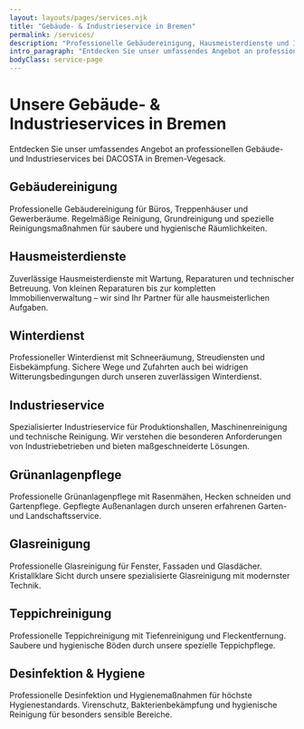 ```yaml
---
layout: layouts/pages/services.njk
title: "Gebäude- & Industrieservice in Bremen"
permalink: /services/
description: "Professionelle Gebäudereinigung, Hausmeisterdienste und Industrieservice in Bremen. DACOSTA – Ihr zuverlässiger Partner für alle Reinigungs- und Wartungsaufgaben."
intro_paragraph: "Entdecken Sie unser umfassendes Angebot an professionellen Gebäude- und Industrieservices in Bremen. Von Gebäudereinigung bis Winterdienst – wir bieten Ihnen alles, was Sie für saubere und gepflegte Immobilien benötigen."
bodyClass: service-page
---
```


# Unsere Gebäude- & Industrieservices in Bremen

Entdecken Sie unser umfassendes Angebot an professionellen Gebäude- und Industrieservices bei DACOSTA in Bremen-Vegesack.
    
## Gebäudereinigung
Professionelle Gebäudereinigung für Büros, Treppenhäuser und Gewerberäume. Regelmäßige Reinigung, Grundreinigung und spezielle Reinigungsmaßnahmen für saubere und hygienische Räumlichkeiten.

## Hausmeisterdienste
Zuverlässige Hausmeisterdienste mit Wartung, Reparaturen und technischer Betreuung. Von kleinen Reparaturen bis zur kompletten Immobilienverwaltung – wir sind Ihr Partner für alle hausmeisterlichen Aufgaben.

## Winterdienst
Professioneller Winterdienst mit Schneeräumung, Streudiensten und Eisbekämpfung. Sichere Wege und Zufahrten auch bei widrigen Witterungsbedingungen durch unseren zuverlässigen Winterdienst.

## Industrieservice
Spezialisierter Industrieservice für Produktionshallen, Maschinenreinigung und technische Reinigung. Wir verstehen die besonderen Anforderungen von Industriebetrieben und bieten maßgeschneiderte Lösungen.

## Grünanlagenpflege
Professionelle Grünanlagenpflege mit Rasenmähen, Hecken schneiden und Gartenpflege. Gepflegte Außenanlagen durch unseren erfahrenen Garten- und Landschaftsservice.

## Glasreinigung
Professionelle Glasreinigung für Fenster, Fassaden und Glasdächer. Kristallklare Sicht durch unsere spezialisierte Glasreinigung mit modernster Technik.

## Teppichreinigung
Professionelle Teppichreinigung mit Tiefenreinigung und Fleckentfernung. Saubere und hygienische Böden durch unsere spezielle Teppichpflege.

## Desinfektion & Hygiene
Professionelle Desinfektion und Hygienemaßnahmen für höchste Hygienestandards. Virenschutz, Bakterienbekämpfung und hygienische Reinigung für besonders sensible Bereiche.